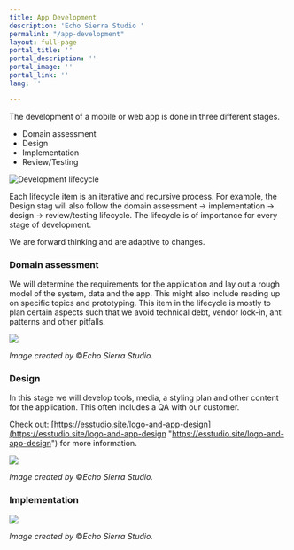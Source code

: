 ```yaml
---
title: App Development
description: 'Echo Sierra Studio '
permalink: "/app-development"
layout: full-page
portal_title: ''
portal_description: ''
portal_image: ''
portal_link: ''
lang: ''

---
```

The development of a mobile or web app is done in three different stages.

* Domain assessment
* Design
* Implementation
* Review/Testing

![](/uploads/lifecycle.svg "Development lifecycle")

Each lifecycle item is an iterative and recursive process. For example, the Design stag will also follow the domain assessment -> implementation -> design -> review/testing lifecycle. The lifecycle is of importance for every stage of development.

We are forward thinking and are adaptive to changes. 

### Domain assessment

We will determine the requirements for the application and lay out a rough model of the system, data and the app. This might also include reading up on specific topics and prototyping. This item in the lifecycle is mostly to plan certain aspects such that we avoid technical debt, vendor lock-in, anti patterns and other pitfalls.

![](/uploads/app_3-02.png)

_Image created by_ ©_Echo Sierra Studio._

### Design

In this stage we will develop tools, media, a styling plan and other content for the application. This often includes a QA with our customer.

Check out: [https://esstudio.site/logo-and-app-design](https://esstudio.site/logo-and-app-design "https://esstudio.site/logo-and-app-design") for more information.

![](/uploads/app_3-03-03.png)

_Image created by_ ©_Echo Sierra Studio._

### Implementation

![](/uploads/app_1-02.png)

_Image created by_ ©_Echo Sierra Studio._